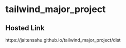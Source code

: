 # tailwind_major_project
<h2>Hosted Link</h2>
https://jaitensahu.github.io/tailwind_major_project/dist
